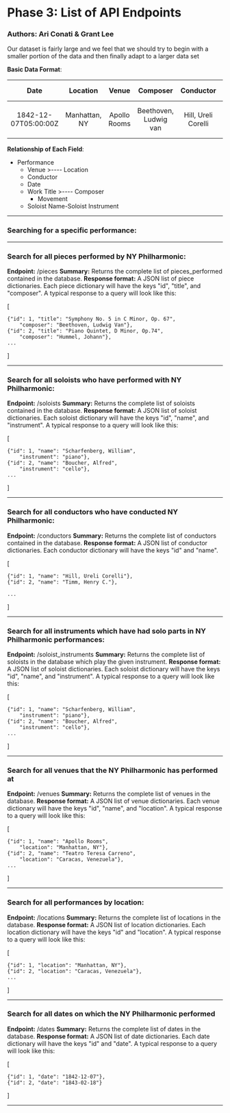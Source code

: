 # Phase 3: List of API Endpoints

### Authors: Ari Conati & Grant Lee

Our dataset is fairly large and we feel that we should try to begin with a smaller portion of the data and then finally adapt to a larger data set <br>

**Basic Data Format**:

| Date | Location | Venue | Composer | Conductor | Movement | Work Title | Soloist Instrument | Soloist Name |
|:--:|:------:|:---:|:------:|:-------:|:------:|:--------:|:----------------:|:----------:|
|1842-12-07T05:00:00Z|Manhattan, NY|Apollo Rooms|Beethoven,  Ludwig  van|Hill, Ureli Corelli|I. Allegro con brio|SYMPHONY NO. 5 IN C MINOR, OP.67|Cello|Boucher, Alfred|

**Relationship of Each Field**:


* Performance
	* Venue >---- Location
	* Conductor
	* Date
	* Work Title >----  Composer
		* Movement
	* Soloist Name-Soloist Instrument

------

### Searching for a specific performance:


------


### Search for all pieces performed by NY Philharmonic:

**Endpoint:** /pieces
**Summary:** Returns the complete list of pieces_performed contained in the database.
**Response format:** A JSON list of piece dictionaries. Each piece dictionary will have
the keys "id", "title", and "composer". A typical response to a query will look like this:

[

    {"id": 1, "title": "Symphony No. 5 in C Minor, Op. 67",
        "composer": "Beethoven, Ludwig Van"},
    {"id": 2, "title": "Piano Quintet, D Minor, Op.74",
        "composer": "Hummel, Johann"},
    ...
]

------

### Search for all soloists who have performed with NY Philharmonic:

**Endpoint:** /soloists
**Summary:** Returns the complete list of soloists contained in the database.
**Response format:** A JSON list of soloist dictionaries. Each soloist dictionary will have
the keys "id", "name", and "instrument". A typical response to a query will look like this:

[

    {"id": 1, "name": "Scharfenberg, William",
        "instrument": "piano"},
    {"id": 2, "name": "Boucher, Alfred",
        "instrument": "cello"},
    ...
]

------

### Search for all conductors who have conducted NY Philharmonic:

**Endpoint:** /conductors
**Summary:** Returns the complete list of conductors contained in the database.
**Response format:** A JSON list of conductor dictionaries. Each conductor dictionary will have
the keys "id" and "name".


[

    {"id": 1, "name": "Hill, Ureli Corelli"},
    {"id": 2, "name": "Timm, Henry C."},

    ...
]

------

### Search for all instruments which have had solo parts in NY Philharmonic performances:

**Endpoint:** /soloist_instruments
**Summary:** Returns the complete list of soloists in the database which play the given instrument.
**Response format:** A JSON list of soloist dictionaries. Each soloist dictionary will have
the keys "id", "name", and "instrument". A typical response to a query will look like this:

[

    {"id": 1, "name": "Scharfenberg, William",
        "instrument": "piano"},
    {"id": 2, "name": "Boucher, Alfred",
        "instrument": "cello"},
    ...
]

------

### Search for all venues that the NY Philharmonic has performed at

**Endpoint:** /venues
**Summary:** Returns the complete list of venues in the database.
**Response format:** A JSON list of venue dictionaries. Each venue dictionary will have the keys
"id", "name", and "location". A typical response to a query will look like this:

[

    {"id": 1, "name": "Apollo Rooms",
        "location": "Manhattan, NY"},
    {"id": 2, "name": "Teatro Teresa Carreno",
        "location": "Caracas, Venezuela"},
    ...
]

------

### Search for all performances by location:

**Endpoint:** /locations
**Summary:** Returns the complete list of locations in the database.
**Response format:** A JSON list of location dictionaries. Each location dictionary will have the keys
"id" and "location". A typical response to a query will look like this:

[

    {"id": 1, "location": "Manhattan, NY"},
    {"id": 2, "location": "Caracas, Venezuela"},
    ...
]

------

### Search for all dates on which the NY Philharmonic performed

**Endpoint:** /dates
**Summary:** Returns the complete list of dates in the database.
**Response format:** A JSON list of date dictionaries. Each date dictionary will have the keys
"id" and "date". A typical response to a query will look like this:

[

    {"id": 1, "date": "1842-12-07"},
    {"id": 2, "date": "1843-02-18"}

]

------
